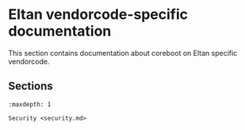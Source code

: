 # Eltan vendorcode-specific documentation

This section contains documentation about coreboot on Eltan specific
vendorcode.

## Sections

```{toctree}
:maxdepth: 1

Security <security.md>
```
